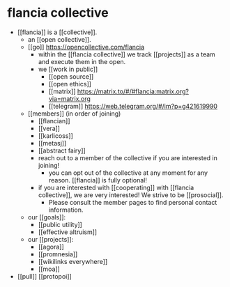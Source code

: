 # flancia collective

- [[flancia]] is a [[collective]]. 
  - an [[open collective]].
  - [[go]] https://opencollective.com/flancia
    - within the [[flancia collective]] we track [[projects]] as a team and execute them in the open.
    - we [[work in public]]
      - [[open source]]
      - [[open ethics]]
      - [[matrix]] https://matrix.to/#/#flancia:matrix.org?via=matrix.org
      - [[telegram]] https://web.telegram.org/#/im?p=g421619990
  - [[members]] (in order of joining)
    - [[flancian]] 
    - [[vera]] 
    - [[karlicoss]]
    - [[metasj]]
    - [[abstract fairy]]
    - reach out to a member of the collective if you are interested in joining!
		- you can opt out of the collective at any moment for any reason. [[flancia]] is fully optional!
	- if you are interested with [[cooperating]] with [[flancia collective]], we are very interested! We strive to be [[prosocial]].
		- Please consult the member pages to find personal contact information.
  - our [[goals]]:
	- [[public utility]]
    - [[effective altruism]]
  - our [[projects]]:
    - [[agora]]
    - [[promnesia]]
    - [[wikilinks everywhere]]
    - [[moa]]
- [[pull]] [[protopoi]]